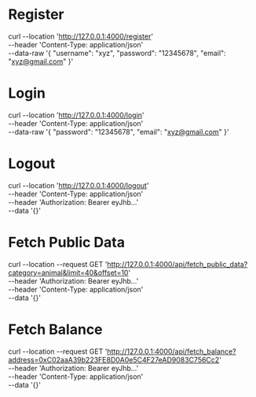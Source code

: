 # Register
curl --location 'http://127.0.0.1:4000/register' \
--header 'Content-Type: application/json' \
--data-raw '{
    "username": "xyz",
    "password": "12345678",
    "email": "xyz@gmail.com"
}'

# Login
curl --location 'http://127.0.0.1:4000/login' \
--header 'Content-Type: application/json' \
--data-raw '{
    "password": "12345678",
    "email": "xyz@gmail.com"
}'

# Logout
curl --location 'http://127.0.0.1:4000/logout' \
--header 'Content-Type: application/json' \
--header 'Authorization: Bearer eyJhb...' \
--data '{}'

# Fetch Public Data
curl --location --request GET 'http://127.0.0.1:4000/api/fetch_public_data?category=animal&limit=40&offset=10' \
--header 'Authorization: Bearer eyJhb...' \
--header 'Content-Type: application/json' \
--data '{}'

# Fetch Balance
curl --location --request GET 'http://127.0.0.1:4000/api/fetch_balance?address=0xC02aaA39b223FE8D0A0e5C4F27eAD9083C756Cc2' \
--header 'Authorization: Bearer eyJhb...' \
--header 'Content-Type: application/json' \
--data '{}'